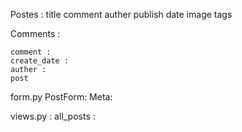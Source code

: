 Postes :
    title
    comment
    auther
    publish date
    image
    tags


Comments :

    comment :
    create_date :
    auther :
    post


form.py
     PostForm:
     Meta:


views.py :
    all_posts :



